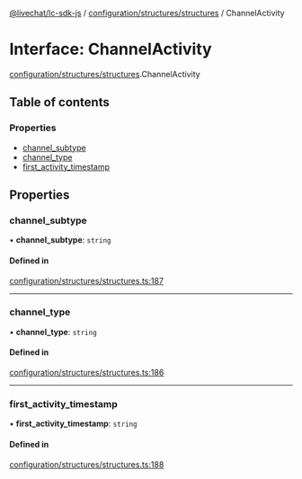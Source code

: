 [@livechat/lc-sdk-js](../README.md) / [configuration/structures/structures](../modules/configuration_structures_structures.md) / ChannelActivity

# Interface: ChannelActivity

[configuration/structures/structures](../modules/configuration_structures_structures.md).ChannelActivity

## Table of contents

### Properties

- [channel\_subtype](configuration_structures_structures.ChannelActivity.md#channel_subtype)
- [channel\_type](configuration_structures_structures.ChannelActivity.md#channel_type)
- [first\_activity\_timestamp](configuration_structures_structures.ChannelActivity.md#first_activity_timestamp)

## Properties

### channel\_subtype

• **channel\_subtype**: `string`

#### Defined in

[configuration/structures/structures.ts:187](https://github.com/livechat/lc-sdk-js/blob/10347df/src/configuration/structures/structures.ts#L187)

___

### channel\_type

• **channel\_type**: `string`

#### Defined in

[configuration/structures/structures.ts:186](https://github.com/livechat/lc-sdk-js/blob/10347df/src/configuration/structures/structures.ts#L186)

___

### first\_activity\_timestamp

• **first\_activity\_timestamp**: `string`

#### Defined in

[configuration/structures/structures.ts:188](https://github.com/livechat/lc-sdk-js/blob/10347df/src/configuration/structures/structures.ts#L188)
